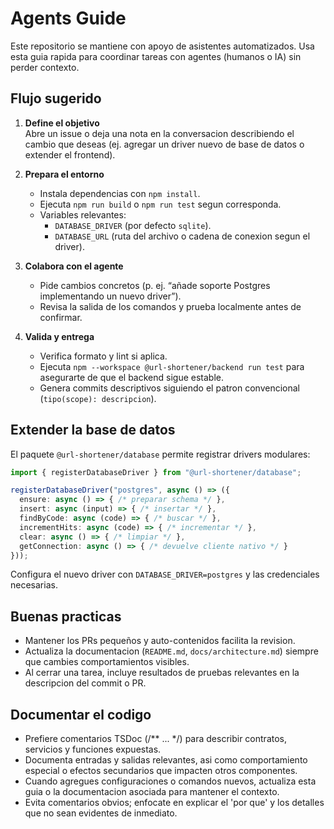 # Agents Guide

Este repositorio se mantiene con apoyo de asistentes automatizados. Usa esta guia rapida para coordinar tareas con agentes (humanos o IA) sin perder contexto.

## Flujo sugerido

1. **Define el objetivo**  
   Abre un issue o deja una nota en la conversacion describiendo el cambio que deseas (ej. agregar un driver nuevo de base de datos o extender el frontend).

2. **Prepara el entorno**  
   - Instala dependencias con `npm install`.  
   - Ejecuta `npm run build` o `npm run test` segun corresponda.  
   - Variables relevantes:  
     - `DATABASE_DRIVER` (por defecto `sqlite`).  
     - `DATABASE_URL` (ruta del archivo o cadena de conexion segun el driver).

3. **Colabora con el agente**  
   - Pide cambios concretos (p. ej. “añade soporte Postgres implementando un nuevo driver”).  
   - Revisa la salida de los comandos y prueba localmente antes de confirmar.

4. **Valida y entrega**  
   - Verifica formato y lint si aplica.  
   - Ejecuta `npm --workspace @url-shortener/backend run test` para asegurarte de que el backend sigue estable.  
   - Genera commits descriptivos siguiendo el patron convencional (`tipo(scope): descripcion`).

## Extender la base de datos

El paquete `@url-shortener/database` permite registrar drivers modulares:

```ts
import { registerDatabaseDriver } from "@url-shortener/database";

registerDatabaseDriver("postgres", async () => ({
  ensure: async () => { /* preparar schema */ },
  insert: async (input) => { /* insertar */ },
  findByCode: async (code) => { /* buscar */ },
  incrementHits: async (code) => { /* incrementar */ },
  clear: async () => { /* limpiar */ },
  getConnection: async () => { /* devuelve cliente nativo */ }
}));
```

Configura el nuevo driver con `DATABASE_DRIVER=postgres` y las credenciales necesarias.

## Buenas practicas

- Mantener los PRs pequeños y auto-contenidos facilita la revision.  
- Actualiza la documentacion (`README.md`, `docs/architecture.md`) siempre que cambies comportamientos visibles.  
- Al cerrar una tarea, incluye resultados de pruebas relevantes en la descripcion del commit o PR.

## Documentar el codigo

- Prefiere comentarios TSDoc (/** ... */) para describir contratos, servicios y funciones expuestas.
- Documenta entradas y salidas relevantes, asi como comportamiento especial o efectos secundarios que impacten otros componentes.
- Cuando agregues configuraciones o comandos nuevos, actualiza esta guia o la documentacion asociada para mantener el contexto.
- Evita comentarios obvios; enfocate en explicar el 'por que' y los detalles que no sean evidentes de inmediato.

